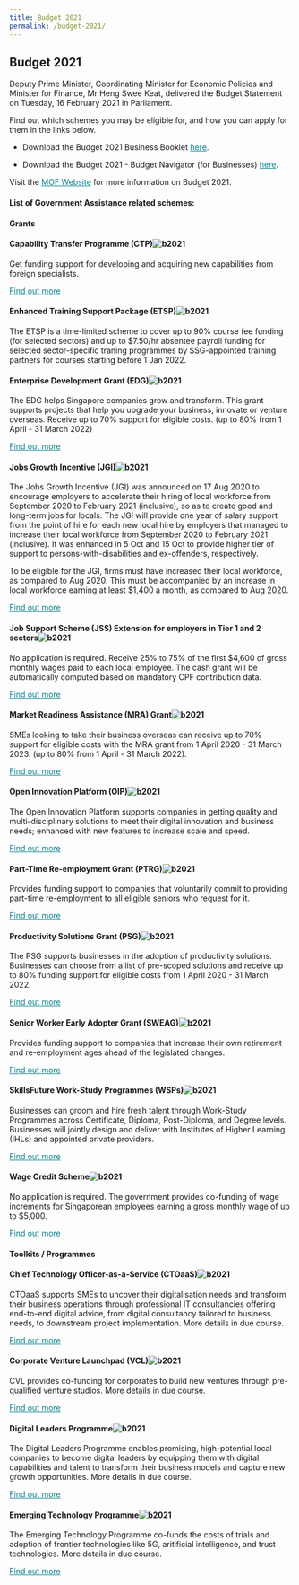 ```yaml
---
title: Budget 2021
permalink: /budget-2021/
---
```


## Budget 2021

Deputy Prime Minister, Coordinating Minister for Economic Policies and Minister for Finance, Mr Heng Swee Keat, delivered the Budget Statement on Tuesday, 16 February 2021 in Parliament. 

Find out which schemes you may be eligible for, and how you can apply for them in the links below.

- Download the Budget 2021 Business Booklet <a href="/images/govassist/Budget 2021 Business Booklet (Updated 9 Mar).pdf" target="_blank" style="color:#037e8a">here</a>.

- Download the Budget 2021 - Budget Navigator (for Businesses) <a href="/images/govassist/Budget 2021 Navigator (businesses).pdf" target="_blank" style="color:#037e8a">here</a>.

Visit the <a href="https://www.mof.gov.sg/" target="_blank" style="color:#037e8a">MOF Website</a> for more information on Budget 2021.

#### **List of Government Assistance related schemes:**

#### **Grants**

#### Capability Transfer Programme (CTP)![b2021](/images/budget2021/budget_extended.png)

Get funding support for developing and acquiring new capabilities from foreign specialists.

<a href="https://go.gov.sg/wsg-ctp-enquiry-1" target="_blank" style="color:#037e8a">Find out more</a>

#### Enhanced Training Support Package (ETSP)![b2021](/images/budget2021/budget_extended.png)

The ETSP is a time-limited scheme to cover up to 90% course fee funding (for selected sectors) and up to $7.50/hr absentee payroll funding for selected sector-specific traning programmes by SSG-appointed training partners for courses starting before 1 Jan 2022.

#### Enterprise Development Grant (EDG)![b2021](/images/budget2021/budget_enhanced.png)

The EDG helps Singapore companies grow and transform. This grant supports projects that help you upgrade your business, innovate or venture overseas. Receive up to 70% support for eligible costs. (up to 80% from 1 April - 31 March 2022)

<a href="https://www.enterprisesg.gov.sg/financial-assistance/grants/for-local-companies/enterprise-development-grant/overview" target="_blank" style="color:#037e8a">Find out more</a>

#### Jobs Growth Incentive (JGI)![b2021](/images/budget2021/budget_enhanced.png)

The Jobs Growth Incentive (JGI) was announced on 17 Aug 2020 to encourage employers to accelerate their hiring of local workforce from September 2020 to February 2021 (inclusive), so as to create good and long-term jobs for locals. The JGI will provide one year of salary support from the point of hire for each new local hire by employers that managed to increase their local workforce from September 2020 to February 2021 (inclusive). It was enhanced in 5 Oct and 15 Oct to provide higher tier of support to persons-with-disabilities and ex-offenders, respectively.

To be eligible for the JGI, firms must have increased their local workforce, as compared to Aug 2020.  This must be accompanied by an increase in local workforce earning at least $1,400 a month, as compared to Aug 2020.

<a href="https://www.go.gov.sg/jgi" target="_blank" style="color:#037e8a">Find out more</a>

#### Job Support Scheme (JSS) Extension for employers in Tier 1 and 2 sectors![b2021](/images/budget2021/budget_extended.png)

No application is required. Receive 25% to 75% of the first $4,600 of gross monthly wages paid to each local employee. The cash grant will be automatically computed based on mandatory CPF contribution data.

<a href="https://go.gov.sg/jss" target="_blank" style="color:#037e8a">Find out more</a>

#### Market Readiness Assistance (MRA) Grant![b2021](/images/budget2021/budget_enhanced.png)

SMEs looking to take their business overseas can receive up to 70% support for eligible costs with the MRA grant from 1 April 2020 - 31 March 2023. (up to 80% from 1 April - 31 March 2022).

<a href="https://www.enterprisesg.gov.sg/financial-assistance/grants/for-local-companies/market-readiness-assistance-grant" target="_blank" style="color:#037e8a">Find out more</a>

#### Open Innovation Platform (OIP)![b2021](/images/budget2021/budget_enhanced.png)

The Open Innovation Platform supports companies in getting quality and multi-disciplinary solutions to meet their digital innovation and business needs; enhanced with new features to increase scale and speed.

<a href="https://www.openinnovation.sg" target="_blank" style="color:#037e8a">Find out more</a>

#### Part-Time Re-employment Grant (PTRG)![b2021](/images/budget2021/budget2021.png)

Provides funding support to companies that voluntarily commit to providing part-time re-employment to all eligible seniors who request for it. 

<a href="https://www.mom.gov.sg/employment-practices/schemes-for-employers-and-employees/senior-worker-early-adopter-grant-and-part-time-re-employment-grant" target="_blank" style="color:#037e8a">Find out more</a>

#### Productivity Solutions Grant (PSG)![b2021](/images/budget2021/budget_enhanced.png)

The PSG supports businesses in the adoption of productivity solutions. Businesses can choose from a list of pre-scoped solutions and receive up to 80% funding support for eligible costs from 1 April 2020 - 31 March 2022.

<a href="https://govassist.gobusiness.gov.sg/productivity-solutions-grant/" target="_blank" style="color:#037e8a">Find out more</a>

#### Senior Worker Early Adopter Grant (SWEAG)![b2021](/images/budget2021/budget2021.png)

Provides funding support to companies that increase their own retirement and re-employment ages ahead of the legislated changes. 

<a href="https://www.mom.gov.sg/employment-practices/schemes-for-employers-and-employees/senior-worker-early-adopter-grant-and-part-time-re-employment-grant" target="_blank" style="color:#037e8a">Find out more</a>

#### SkillsFuture Work-Study Programmes (WSPs)![b2021](/images/budget2021/budget_enhanced.png)

Businesses can groom and hire fresh talent through Work-Study Programmes across Certificate, Diploma, Post-Diploma, and Degree levels. Businesses will jointly design and deliver with Institutes of Higher Learning (IHLs) and appointed private providers.

<a href="https://www.enterprisejobskills.gov.sg/content/recruit-talent/work-study-programme.html" target="_blank" style="color:#037e8a">Find out more</a>

#### Wage Credit Scheme![b2021](/images/budget2021/budget_extended.png)

No application is required. The government provides co-funding of wage increments for Singaporean employees earning a gross monthly wage of up to $5,000.

<a href="https://www.iras.gov.sg/irasHome/wcs.aspx" target="_blank" style="color:#037e8a">Find out more</a>

#### **Toolkits / Programmes**

#### Chief Technology Officer-as-a-Service (CTOaaS)![b2021](/images/budget2021/budget_new.png)

CTOaaS supports SMEs to uncover their digitalisation needs and transform their business operations through professional IT consultancies offering end-to-end digital advice, from digital consultancy tailored to business needs, to downstream project implementation. More details in due course.

<a href="https://www.imda.gov.sg/programme-listing/smes-go-digital/CTOaaS" target="_blank" style="color:#037e8a">Find out more</a>

#### Corporate Venture Launchpad (VCL)![b2021](/images/budget2021/budget_new.png)

CVL provides co-funding for corporates to build new ventures through pre-qualified venture studios. More details in due course.

<a href="/images/govassist/Budget 2021 Navigator (businesses).pdf" target="_blank" style="color:#037e8a">Find out more</a>

#### Digital Leaders Programme![b2021](/images/budget2021/budget_new.png)

The Digital Leaders Programme enables promising, high-potential local companies to become digital leaders by equipping them with digital capabilities and talent to transform their business models and capture new growth opportunities. More details in due course.

<a href="https://www.imda.gov.sg/digitalleadersprogramme" target="_blank" style="color:#037e8a">Find out more</a>

#### Emerging Technology Programme![b2021](/images/budget2021/budget_new.png)

The Emerging Technology Programme co-funds the costs of trials and adoption of frontier technologies like 5G, aritificial intelligence, and trust technologies. More details in due course.

<a href="/images/govassist/Budget 2021 Navigator (businesses).pdf" target="_blank" style="color:#037e8a">Find out more</a>